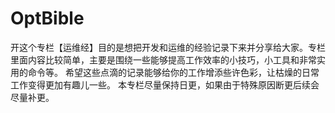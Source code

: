 # OptBible
开这个专栏【运维经】目的是想把开发和运维的经验记录下来并分享给大家。专栏里面内容比较简单，主要是围绕一些能够提高工作效率的小技巧，小工具和非常实用的命令等。  希望这些点滴的记录能够给你的工作增添些许色彩，让枯燥的日常工作变得更加有趣儿一些。  本专栏尽量保持日更，如果由于特殊原因断更后续会尽量补更。
